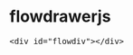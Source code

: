 # flowdrawerjs
<xmp><div id="flowdiv"></div></xmp>
<script>
	init({
		element:"flowdiv",
		bgcolor:"blue",
		offset:100,
		curve:500,
		onChange:function(flow){
			if (flow.height>80 || flow.height<-80){
				flow.release();
			}
		},
		onRelease:function(flow){
			if(flow.height<0)
			document.getElementById('flowdiv').style.transform='translateX(-300px)';
			else
			document.getElementById('flowdiv').style.transform='translateX(0px)';
		}
	});
</script>